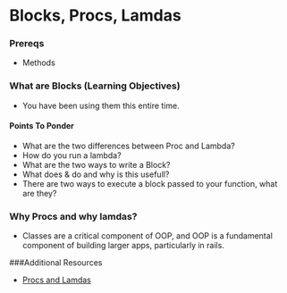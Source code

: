 # Blocks, Procs, Lamdas

### Prereqs
- Methods

### What are Blocks (Learning Objectives)
- You have been using them this entire time. 

#### Points To Ponder

- What are the two differences between Proc and Lambda?
- How do you run a lambda?
- What are the two ways to write a Block?
- What does & do and why is this usefull?
- There are two ways to execute a block passed to your function, what are they?


### Why Procs and why lamdas?
- Classes are a critical component of OOP, and OOP is a fundamental component of building larger apps, particularly in rails.


###Additional Resources
- [Procs and Lamdas](http://www.railstips.org/blog/archives/2009/05/11/class-and-instance-methods-in-ruby/)


